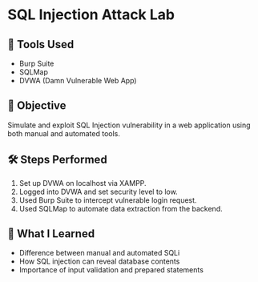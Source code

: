 
# SQL Injection Attack Lab

## 🔧 Tools Used
- Burp Suite
- SQLMap
- DVWA (Damn Vulnerable Web App)

## 🎯 Objective
Simulate and exploit SQL Injection vulnerability in a web application using both manual and automated tools.

## 🛠 Steps Performed
1. Set up DVWA on localhost via XAMPP.
2. Logged into DVWA and set security level to low.
3. Used Burp Suite to intercept vulnerable login request.
4. Used SQLMap to automate data extraction from the backend.

## 🧐 What I Learned
- Difference between manual and automated SQLi
- How SQL injection can reveal database contents
- Importance of input validation and prepared statements
